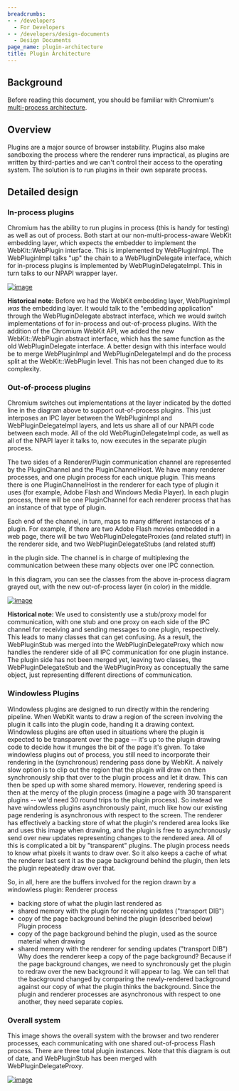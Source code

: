 ```yaml
---
breadcrumbs:
- - /developers
  - For Developers
- - /developers/design-documents
  - Design Documents
page_name: plugin-architecture
title: Plugin Architecture
---
```


## Background

Before reading this document, you should be familiar with Chromium's
[multi-process
architecture](/developers/design-documents/multi-process-architecture).

## Overview

Plugins are a major source of browser instability. Plugins also make sandboxing
the process where the renderer runs impractical, as plugins are written by
third-parties and we can't control their access to the operating system. The
solution is to run plugins in their own separate process.

## Detailed design

### In-process plugins

Chromium has the ability to run plugins in process (this is handy for testing)
as well as out of process. Both start at our non-multi-process-aware WebKit
embedding layer, which expects the embedder to implement the WebKit::WebPlugin
interface. This is implemented by WebPluginImpl. The WebPluginImpl talks "up"
the chain to a WebPluginDelegate interface, which for in-process plugins is
implemented by WebPluginDelegateImpl. This in turn talks to our NPAPI wrapper
layer.

[<img alt="image"
src="/developers/design-documents/plugin-architecture/in_process_plugins.png">](/developers/design-documents/plugin-architecture/in_process_plugins.png)

**Historical note:** Before we had the WebKit embedding layer, WebPluginImpl
*was* the embedding layer. It would talk to the "embedding application" through
the WebPluginDelegate abstract interface, which we would switch implementations
of for in-process and out-of-process plugins. With the addition of the Chromium
WebKit API, we added the new WebKit::WebPlugin abstract interface, which has the
same function as the old WebPluginDelegate interface. A better design with this
interface would be to merge WebPluginImpl and WebPluginDelegateImpl and do the
process split at the WebKit::WebPlugin level. This has not been changed due to
its complexity.

### Out-of-process plugins

Chromium switches out implementations at the layer indicated by the dotted line
in the diagram above to support out-of-process plugins. This just interposes an
IPC layer between the WebPluginImpl and WebPluginDelegateImpl layers, and lets
us share all of our NPAPI code between each mode. All of the old
WebPluginDelegateImpl code, as well as all of the NPAPI layer it talks to, now
executes in the separate plugin process.

The two sides of a Renderer/Plugin communication channel are represented by the
PluginChannel and the PluginChannelHost. We have many renderer processes, and
one plugin process for each unique plugin. This means there is one
PluginChannelHost in the renderer for each type of plugin it uses (for example,
Adobe Flash and Windows Media Player). In each plugin process, there will be one
PluginChannel for each renderer process that has an instance of that type of
plugin.

Each end of the channel, in turn, maps to many different instances of a plugin.
For example, if there are two Adobe Flash movies embedded in a web page, there
will be two WebPluginDelegateProxies (and related stuff) in the renderer side,
and two WebPluginDelegateStubs (and related stuff)

in the plugin side. The channel is in charge of multiplexing the communication
between these many objects over one IPC connection.

In this diagram, you can see the classes from the above in-process diagram
grayed out, with the new out-of-process layer (in color) in the middle.

[<img alt="image"
src="/developers/design-documents/plugin-architecture/out_of_process_plugins.png">](/developers/design-documents/plugin-architecture/out_of_process_plugins.png)

**Historical note:** We used to consistently use a stub/proxy model for
communication, with one stub and one proxy on each side of the IPC channel for
receiving and sending messages to one plugin, respectively. This leads to many
classes that can get confusing. As a result, the WebPluginStub was merged into
the WebPluginDelegateProxy which now handles the renderer side of all IPC
communication for one plugin instance. The plugin side has not been merged yet,
leaving two classes, the WebPluginDelegateStub and the WebPluginProxy as
conceptually the same object, just representing different directions of
communication.

### Windowless Plugins

Windowless plugins are designed to run directly within the rendering pipeline.
When WebKit wants to draw a region of the screen involving the plugin it calls
into the plugin code, handing it a drawing context. Windowless plugins are often
used in situations where the plugin is expected to be transparent over the page
-- it's up to the plugin drawing code to decide how it munges the bit of the
page it's given.
To take windowless plugins out of process, you still need to incorporate their
rendering in the (synchronous) rendering pass done by WebKit. A naively slow
option is to clip out the region that the plugin will draw on then synchronously
ship that over to the plugin process and let it draw. This can then be sped up
with some shared memory.
However, rendering speed is then at the mercy of the plugin process (imagine a
page with 30 transparent plugins -- we'd need 30 round trips to the plugin
process). So instead we have windowless plugins asynchronously paint, much like
how our existing page rendering is asynchronous with respect to the screen. The
renderer has effectively a backing store of what the plugin's rendered area
looks like and uses this image when drawing, and the plugin is free to
asynchronously send over new updates representing changes to the rendered area.
All of this is complicated a bit by "transparent" plugins. The plugin process
needs to know what pixels it wants to draw over. So it also keeps a cache of
what the renderer last sent it as the page background behind the plugin, then
lets the plugin repeatedly draw over that.

So, in all, here are the buffers involved for the region drawn by a windowless
plugin:
Renderer process
- backing store of what the plugin last rendered as
- shared memory with the plugin for receiving updates ("transport DIB")
- copy of the page background behind the plugin (described below)
Plugin process
- copy of the page background behind the plugin, used as the source
material when drawing
- shared memory with the renderer for sending updates ("transport DIB")
Why does the renderer keep a copy of the page background? Because if the page
background changes, we need to synchronously get the plugin to redraw over the
new background it will appear to lag. We can tell that the background changed by
comparing the newly-rendered background against our copy of what the plugin
thinks the background. Since the plugin and renderer processes are asynchronous
with respect to one another, they need separate copies.

### Overall system

This image shows the overall system with the browser and two renderer processes,
each communicating with one shared out-of-process Flash process. There are three
total plugin instances. Note that this diagram is out of date, and WebPluginStub
has been merged with WebPluginDelegateProxy.

[<img alt="image"
src="/developers/design-documents/plugin-architecture/pluginsoutofprocess.png">](/developers/design-documents/plugin-architecture/pluginsoutofprocess.png)